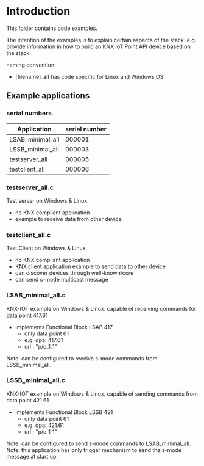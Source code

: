 # Introduction

This folder contains code examples.

The intention of the examples is to explain certain aspects of the stack.
e.g. provide information in how to build an KNX IoT Point API device based on the stack.

naming convention:

- [filename]**_all** has code specific for Linux and Windows OS

## Example applications

### serial numbers

| Application       | serial number |
| ----------------- | ----------- |
| LSAB_minimal_all  | 000001 |
| LSSB_minimal_all  | 000003 |
| testserver_all    | 000005 |
| testclient_all    | 000006 |

### testserver_all.c

Test server on Windows & Linux.

- no KNX compliant application
- example to receive data from other device

### testclient_all.c

Test Client on Windows & Linux.

- no KNX compliant application
- KNX client application
   example to send data to other device
- can discover devices through well-known/core
- can send s-mode multicast message

### LSAB_minimal_all.c

KNX-IOT example on Windows & Linux.
capable of receiving commands for data point 417.61

- Implements Functional Block LSAB 417
  - only data point 61
  - e.g. dpa: 417.61
  - url : "p/o_1_1"

Note: can be configured to receive s-mode commands from LSSB_minimal_all.

### LSSB_minimal_all.c

KNX-IOT example on Windows & Linux.
capable of sending commands from data point 421.61

- Implements Functional Block LSSB 421
  - only data point 61
  - e.g. dpa: 421.61
  - url : "p/o_1_1"

Note: can be configured to send s-mode commands to LSAB_minimal_all.
Note: this application has only trigger mechanism to send the s-mode message at start up.

